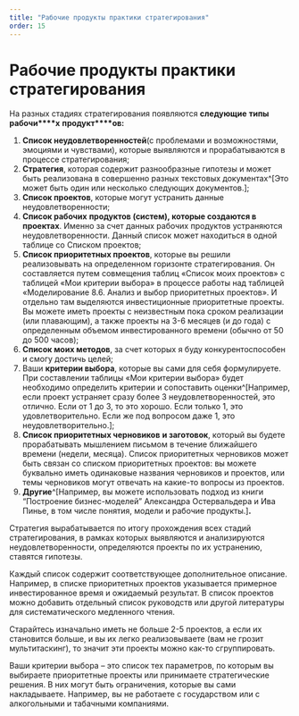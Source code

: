 ```yaml
---
title: "Рабочие продукты практики стратегирования"
order: 15
---
```


# Рабочие продукты практики стратегирования

На разных стадиях стратегирования появляются **следующие** **типы** **рабочи****х** **продукт****ов:**

1. **Список неудовлетворенностей**(с проблемами и возможностями, эмоциями и чувствами), которые выявляются и прорабатываются в процессе стратегирования;
2. **Стратегия**, которая содержит разнообразные гипотезы и может быть реализована в совершенно разных текстовых документах^[Это может быть один или несколько следующих документов.];
3. **Список проектов**, которые могут устранить данные неудовлетворенности;
4. **Список рабочих** **продуктов (систем), которые создаются в проектах**. Именно за счет данных рабочих продуктов устраняются неудовлетворенности. Данный список может находиться в одной таблице со Списком проектов;
5. **Список приоритетных проектов**, которые вы решили реализовывать на определенном горизонте стратегирования. Он составляется путем совмещения таблиц «Список моих проектов» с таблицей «Мои критерии выбора» в процессе работы над таблицей «Моделирование 8.6. Анализ и выбор приоритетных проектов». И отдельно там выделяются инвестиционные приоритетные проекты. Вы можете иметь проекты с неизвестным пока сроком реализации (или плавающим), а также проекты на 3-6 месяцев (и до года) с определенным объемом инвестированного времени (обычно от 50 до 500 часов);
6. **Список моих методов**, за счет которых я буду конкурентоспособен и смогу достичь целей;
7. Ваши **критерии выбора**, которые вы сами для себя формулируете. При составлении таблицы «Мои критерии выбора» будет необходимо определить критерии и сопоставить оценки^[Например, если проект устраняет сразу более 3 неудовлетворенностей, это отлично. Если от 1 до 3, то это хорошо. Если только 1, это удовлетворительно. Если же под вопросом даже 1, это неудовлетворительно.];
8. **Список приоритетных черновиков** **и заготовок**, который вы будете прорабатывать мышлением письмом в течение ближайшего времени (недели, месяца). Список приоритетных черновиков может быть связан со списком приоритетных проектов: вы можете буквально иметь одинаковые названия черновиков и проектов, или темы черновиков могут отвечать на какие-то вопросы из проектов.
9. **Другие**^[Например, вы можете использовать подход из книги “Построение бизнес-моделей” Александра Остервальдера и Ива Пинье, в том числе понятия, модели и рабочие продукты.]**.**

Стратегия вырабатывается по итогу прохождения всех стадий стратегирования, в рамках которых выявляются и анализируются неудовлетворенности, определяются проекты по их устранению, ставятся гипотезы.

Каждый список содержит соответствующее дополнительное описание. Например, в списке приоритетных проектов указывается примерное инвестированное время и ожидаемый результат. В список проектов можно добавить отдельный список руководств или другой литературы для систематического медленного чтения.

Старайтесь изначально иметь не больше 2-5 проектов, а если их становится больше, и вы их легко реализовываете (вам не грозит мультитаскинг), то значит эти проекты можно как-то сгруппировать.

Ваши критерии выбора – это список тех параметров, по которым вы выбираете приоритетные проекты или принимаете стратегические решения. В них могут быть ограничения, которые вы сами накладываете. Например, вы не работаете с государством или с алкогольными и табачными компаниями.